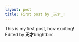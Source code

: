```yaml
---
layout: post
title: First post by _天才_!
---
```


This is my first post, how exciting!  
Edited by **天才**brightbird.

